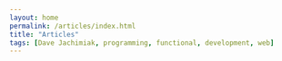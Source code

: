 ```yaml
---
layout: home
permalink: /articles/index.html
title: "Articles"
tags: [Dave Jachimiak, programming, functional, development, web]
---
```

